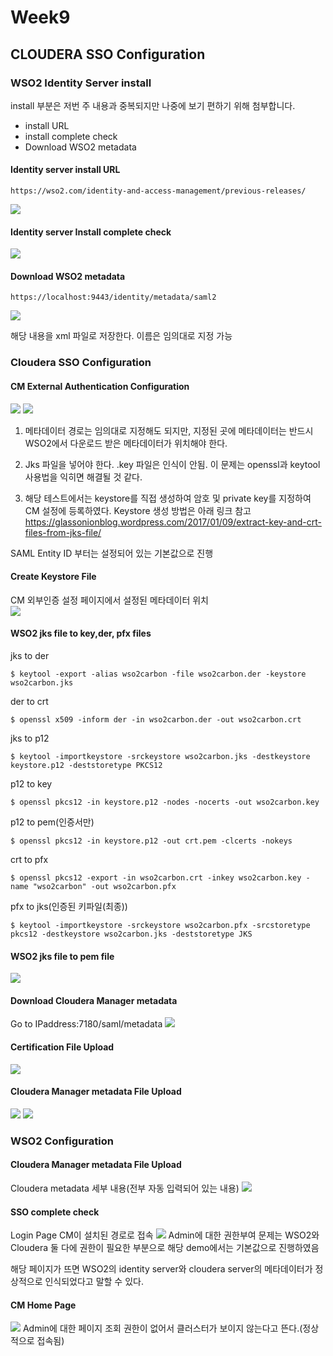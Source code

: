 # Week9

## CLOUDERA SSO Configuration
### WSO2 Identity Server install
install 부분은 저번 주 내용과 중복되지만 나중에 보기 편하기 위해 첨부합니다.
* install URL
* install complete check
* Download WSO2 metadata

#### Identity server install URL
```
https://wso2.com/identity-and-access-management/previous-releases/
```
![](2019-05-03-12-26-01.png)

#### Identity server Install complete check
![](2019-05-03-12-26-54.png)

#### Download WSO2 metadata
```
https://localhost:9443/identity/metadata/saml2
```
![](2019-05-03-12-28-13.png)

해당 내용을 xml 파일로 저장한다. 이름은 임의대로 지정 가능

### Cloudera SSO Configuration
#### CM External Authentication Configuration
![](2019-05-03-12-28-35.png)
![](2019-05-03-12-29-06.png)

1. 메타데이터 경로는 임의대로 지정해도 되지만, 지정된 곳에 메타데이터는 반드시 WSO2에서 다운로드 받은 메타데이터가 위치해야 한다.

2. Jks 파일을 넣어야 한다. .key 파일은 인식이 안됨.
이 문제는 openssl과 keytool 사용법을 익히면 해결될 것 같다.

3. 해당 테스트에서는 keystore를 직접 생성하여 암호 및 private key를
지정하여 CM 설정에 등록하였다.
Keystore 생성 방법은 아래 링크 참고<br>
https://glassonionblog.wordpress.com/2017/01/09/extract-key-and-crt-files-from-jks-file/

SAML Entity ID 부터는 설정되어 있는 기본값으로 진행

#### Create Keystore File
CM 외부인증 설정 페이지에서 설정된 메타데이터 위치<br>
![](2019-05-03-12-30-21.png)

#### WSO2 jks file to key,der, pfx files
jks to der
```
$ keytool -export -alias wso2carbon -file wso2carbon.der -keystore wso2carbon.jks
```
der to crt
```
$ openssl x509 -inform der -in wso2carbon.der -out wso2carbon.crt
```
jks to p12
```
$ keytool -importkeystore -srckeystore wso2carbon.jks -destkeystore keystore.p12 -deststoretype PKCS12
```
p12 to key
```
$ openssl pkcs12 -in keystore.p12 -nodes -nocerts -out wso2carbon.key
```
p12 to pem(인증서만)
```
$ openssl pkcs12 -in keystore.p12 -out crt.pem -clcerts -nokeys
```
crt to pfx
```
$ openssl pkcs12 -export -in wso2carbon.crt -inkey wso2carbon.key -name "wso2carbon" -out wso2carbon.pfx
```
pfx to jks(인증된 키파일(최종))
```
$ keytool -importkeystore -srckeystore wso2carbon.pfx -srcstoretype pkcs12 -destkeystore wso2carbon.jks -deststoretype JKS
```
#### WSO2 jks file to pem file
![](2019-05-03-12-31-34.png)

#### Download Cloudera Manager metadata
Go to IPaddress:7180/saml/metadata
![](2019-05-03-12-33-21.png)

#### Certification File Upload
![](2019-05-03-12-33-41.png)

#### Cloudera Manager metadata File Upload
![](2019-05-03-12-33-57.png)
![](2019-05-03-12-34-15.png)

### WSO2 Configuration
#### Cloudera Manager metadata File Upload
Cloudera metadata 세부 내용(전부 자동 입력되어 있는 내용)
![](2019-05-03-12-34-40.png)

#### SSO complete check
Login Page
CM이 설치된 경로로 접속
![](2019-05-03-12-35-06.png)
Admin에 대한 권한부여 문제는 WSO2와 Cloudera 둘 다에 권한이 필요한 부분으로 해당 demo에서는 기본값으로 진행하였음

해당 페이지가 뜨면 WSO2의 identity server와 cloudera server의 메타데이터가
정상적으로 인식되었다고 말할 수 있다.

#### CM Home Page
![](2019-05-03-12-35-49.png)
Admin에 대한 페이지 조회 권한이 없어서 클러스터가 보이지 않는다고 뜬다.(정상적으로 접속됨)
